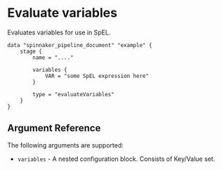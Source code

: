 # Evaluate variables

Evaluates variables for use in SpEL.

```hcl
data "spinnaker_pipeline_document" "example" {
    stage {
        name = "...."

        variables {
            VAR = "some SpEL expression here"
        }

        type = "evaluateVariables"
    }
}
```

## Argument Reference

The following arguments are supported:

- `variables` - A nested configuration block. Consists of Key/Value set.
